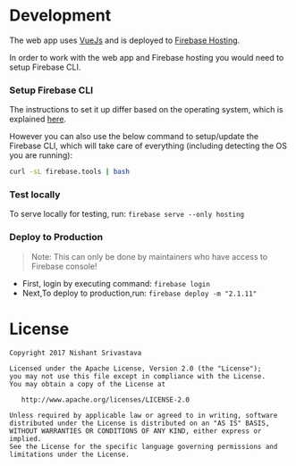 # Development

The web app uses [VueJs](https://vuejs.org/) and is deployed to [Firebase Hosting](https://firebase.google.com/docs/hosting/).

In order to work with the web app and Firebase hosting you would need to setup Firebase CLI.

### Setup Firebase CLI

The instructions to set it up differ based on the operating system, which is explained [here](https://firebase.google.com/docs/cli).

However you can also use the below command to setup/update the Firebase CLI, which will take care of everything (including detecting the OS you are running):

```bash
curl -sL firebase.tools | bash
```

### Test locally

To serve locally for testing, run: `firebase serve --only hosting`

### Deploy to Production

> Note: This can only be done by maintainers who have access to Firebase console!

- First, login by executing command: `firebase login`
- Next,To deploy to production,run: `firebase deploy -m "2.1.11"`

# License

    Copyright 2017 Nishant Srivastava

    Licensed under the Apache License, Version 2.0 (the "License");
    you may not use this file except in compliance with the License.
    You may obtain a copy of the License at

       http://www.apache.org/licenses/LICENSE-2.0

    Unless required by applicable law or agreed to in writing, software
    distributed under the License is distributed on an "AS IS" BASIS,
    WITHOUT WARRANTIES OR CONDITIONS OF ANY KIND, either express or implied.
    See the License for the specific language governing permissions and
    limitations under the License.
